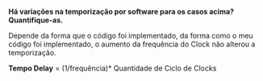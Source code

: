 **Há variações na temporização por software para os casos acima? Quantifique-as.**

Depende da forma que o código foi implementado, da forma como o meu código foi implementado, o aumento da frequência do Clock não alterou a temporização.

**Tempo Delay** = (1/frequência)* Quantidade de Ciclo de Clocks
